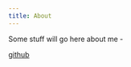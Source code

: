 ```yaml
---
title: About
---
```


Some stuff will go here about me -

[github]

[github]: https://github.com/1patryk
